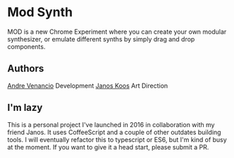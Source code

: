 # Mod Synth

MOD is a new Chrome Experiment where you can create your own modular synthesizer, or emulate different synths by simply drag and drop components.

## Authors

[Andre Venancio](http://twitter.com/andrevenancio) Development
[Janos Koos](http://twitter.com/janoskoos) Art Direction

## I'm lazy

This is a personal project I've launched in 2016 in collaboration with my friend Janos. It uses CoffeeScript and a couple of other outdates building tools. I will eventually refactor this to typescript or ES6, but I'm kind of busy at the moment. If you want to give it a head start, please submit a PR.
